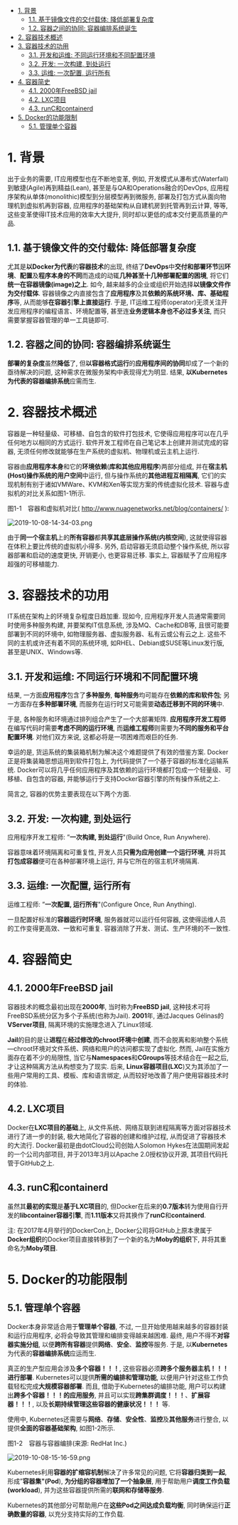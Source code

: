 
<!-- @import "[TOC]" {cmd="toc" depthFrom=1 depthTo=6 orderedList=false} -->

<!-- code_chunk_output -->

- [1. 背景](#1-背景)
  - [1.1. 基于镜像文件的交付载体: 降低部署复杂度](#11-基于镜像文件的交付载体-降低部署复杂度)
  - [1.2. 容器之间的协同: 容器编排系统诞生](#12-容器之间的协同-容器编排系统诞生)
- [2. 容器技术概述](#2-容器技术概述)
- [3. 容器技术的功用](#3-容器技术的功用)
  - [3.1. 开发和运维: 不同运行环境和不同配置环境](#31-开发和运维-不同运行环境和不同配置环境)
  - [3.2. 开发: 一次构建, 到处运行](#32-开发-一次构建-到处运行)
  - [3.3. 运维: 一次配置, 运行所有](#33-运维-一次配置-运行所有)
- [4. 容器简史](#4-容器简史)
  - [4.1. 2000年FreeBSD jail](#41-2000年freebsd-jail)
  - [4.2. LXC项目](#42-lxc项目)
  - [4.3. runC和containerd](#43-runc和containerd)
- [5. Docker的功能限制](#5-docker的功能限制)
  - [5.1. 管理单个容器](#51-管理单个容器)

<!-- /code_chunk_output -->

# 1. 背景

出于业务的需要, IT应用模型也在不断地变革, 例如, 开发模式从瀑布式(Waterfall)到敏捷(Agile)再到精益(Lean), 甚至是与QA和Operations融合的DevOps, 应用程序架构从单体(monolithic)模型到分层模型再到微服务, 部署及打包方式从面向物理机到虚拟机再到容器, 应用程序的基础架构从自建机房到托管再到云计算, 等等, 这些变革使得IT技术应用的效率大大提升, 同时却以更低的成本交付更高质量的产品. 

## 1.1. 基于镜像文件的交付载体: 降低部署复杂度

尤其是**以Docker为代表**的**容器技术**的出现, 终结了**DevOps**中**交付和部署环节**因**环境**、**配置**及**程序本身的不同**而造成的动辄**几种甚至十几种部署配置的困境**, 将它们**统一在容器镜像(image)之上**. 如今, 越来越多的企业或组织开始选择**以镜像文件作为交付载体**. 容器镜像之内直接包含了**应用程序**及其**依赖的系统环境、库、基础程序**等, 从而能够**在容器引擎上直接运行**. 于是, IT运维工程师(operator)无须关注开发应用程序的编程语言、环境配置等, 甚至连**业务逻辑本身也不必过多关注**, 而只需要掌握容器管理的单一工具链即可. 

## 1.2. 容器之间的协同: 容器编排系统诞生

**部署的复杂度**虽然**降低**了, 但**以容器格式运行**的**应用程序间的协同**却成了一个新的亟待解决的问题, 这种需求在微服务架构中表现得尤为明显. 结果, **以Kubernetes为代表的容器编排系统**应需而生. 

# 2. 容器技术概述

容器是一种轻量级、可移植、自包含的软件打包技术, 它使得应用程序可以在几乎任何地方以相同的方式运行. 软件开发工程师在自己笔记本上创建并测试完成的容器, 无须任何修改就能够在生产系统的虚拟机、物理机或云主机上运行. 

容器由**应用程序本身**和它的**环境依赖**(**库和其他应用程序**)两部分组成, 并在**宿主机(Host)操作系统的用户空间**中运行, 但与操作系统的**其他进程互相隔离**, 它们的实现机制有别于诸如VMWare、KVM和Xen等实现方案的传统虚拟化技术. 容器与虚拟机的对比关系如图1-1所示. 

图1-1　容器和虚拟机对比( http://www.nuagenetworks.net/blog/containers/ ):

![2019-10-08-14-34-03.png](./images/2019-10-08-14-34-03.png)

由于**同一个宿主机**上的**所有容器**都**共享其底层操作系统(内核空间**), 这就使得容器在体积上要比传统的虚拟机小得多. 另外, 启动容器无须启动整个操作系统, 所以容器部署和启动的速度更快, 开销更小, 也更容易迁移. 事实上, 容器赋予了应用程序超强的可移植能力. 

# 3. 容器技术的功用

IT系统在架构上的环境复杂程度日趋加重. 现如今, 应用程序开发人员通常需要同时使用多种服务构建, 并要架构IT信息系统, 涉及MQ、Cache和DB等, 且很可能要部署到不同的环境中, 如物理服务器、虚拟服务器、私有云或公有云之上. 这些不同的主机或许还有着不同的系统环境, 如RHEL、Debian或SUSE等Linux发行版, 甚至是UNIX、Windows等. 

## 3.1. 开发和运维: 不同运行环境和不同配置环境

结果, 一方面**应用程序**包含了**多种服务**, **每种服务**均可能存在**依赖的库和软件包**; 另一方面存在**多种部署环境**, 而服务在运行时又可能需要**动态迁移到不同的环境**中. 

于是, 各种服务和环境通过排列组合产生了一个大部署矩阵. **应用程序开发工程师**在编写代码时需要**考虑不同的运行环境**, 而**运维工程师**则需要为**不同的服务和平台配置环境**. 对他们双方来说, 这都必将是一项困难而艰巨的任务. 

幸运的是, 货运系统的集装箱机制为解决这个难题提供了有效的借鉴方案. Docker正是将集装箱思想运用到软件打包上, 为代码提供了一个基于容器的标准化运输系统. Docker可以将几乎任何应用程序及其依赖的运行环境都打包成一个轻量级、可移植、自包含的容器, 并能够运行于支持Docker容器引擎的所有操作系统之上. 

简言之, 容器的优势主要表现在以下两个方面. 

## 3.2. 开发: 一次构建, 到处运行

应用程序开发工程师: ”**一次构建, 到处运行**"(Build Once, Run Anywhere). 

容器意味着环境隔离和可重复性, 开发人员**只需为应用创建一个运行环境**, 并将其**打包成容器**便可在各种部署环境上运行, 并与它所在的宿主机环境隔离. 

## 3.3. 运维: 一次配置, 运行所有

运维工程师: ”**一次配置, 运行所有**"(Configure Once, Run Anything). 

一旦配置好标准的**容器运行时环境**, 服务器就可以运行任何容器, 这使得运维人员的工作变得更高效、一致和可重复. 容器消除了开发、测试、生产环境的不一致性. 

# 4. 容器简史

## 4.1. 2000年FreeBSD jail

容器技术的概念最初出现在**2000年**, 当时称为**FreeBSD jail**, 这种技术可将FreeBSD系统分区为多个子系统(也称为Jail). **2001**年, 通过Jacques Gélinas的**VServer项目**, 隔离环境的实施理念进入了Linux领域. 

**Jail**的目的是让**进程**在**经过修改的chroot环境**中**创建**, 而不会脱离和影响整个系统—chroot环境对文件系统、网络和用户的访问都实现了虚拟化. 然而, Jail在实施方面存在着不少的局限性, 当它与**Namespaces**和**CGroups**等技术结合在一起之后, 才让这种隔离方法从构想变为了现实. 后来, **Linux容器项目(LXC**)又为其添加了一些用户常用的工具、模板、库和语言绑定, 从而较好地改善了用户使用容器技术时的体验. 

## 4.2. LXC项目

Docker在**LXC项目的基础**上, 从文件系统、网络互联到进程隔离等方面对容器技术进行了进一步的封装, 极大地简化了容器的创建和维护过程, 从而促进了容器技术的大流行. Docker最初是由dotCloud公司创始人Solomon Hykes在法国期间发起的一个公司内部项目, 并于2013年3月以Apache 2.0授权协议开源, 其项目代码托管于GitHub之上. 

## 4.3. runC和containerd

虽然其**最初的实现**是**基于LXC项目**的, 但Docker在后来的**0.7版本**转为使用自行开发的**libcontainer容器引擎**, 而**1.11版本**又将其换作了**runC**和**containerd**. 

注: 在2017年4月举行的DockerCon上, Docker公司将GitHub上原本隶属于**Docker组织**的Docker项目直接转移到了一个新的名为**Moby的组织**下, 并将其重命名为**Moby项目**. 

# 5. Docker的功能限制

## 5.1. 管理单个容器

Docker本身非常适合用于**管理单个容器**, 不过, 一旦开始使用越来越多的容器封装和运行应用程序, 必将会导致其管理和编排变得越来越困难. 最终, 用户不得不**对容器实施分组**, 以便**跨所有容器**提供**网络**、**安全**、**监控**等服务. 于是, 以**Kubernetes**为代表的**容器编排系统**应运而生. 

真正的生产型应用会涉及**多个容器！！！**, 这些容器必须**跨多个服务器主机！！！进行部署**. Kubernetes可以提供**所需的编排和管理功能**, 以便用户针对这些工作负载轻松完成**大规模容器部署**. 而且, 借助于Kubernetes的编排功能, 用户可以构建出**跨多个容器！！！的应用服务**, 并且可以实现**跨集群调度！！！**、**扩展容器！！！**, 以及**长期持续管理这些容器的健康状况！！！** 等. 

使用中, Kubernetes还需要与**网络**、**存储**、**安全性**、**监控**及**其他服务**进行整合, 以提供**全面的容器基础架构**, 如图1-2所示. 

图1-2　容器与容器编排(来源: RedHat Inc.)

![2019-10-08-15-16-59.png](./images/2019-10-08-15-16-59.png)

Kubernetes利用**容器的扩缩容机制**解决了许多常见的问题, 它将**容器归类到一起**, 形成”**容器集"(Pod**), **为分组的容器增加了一个抽象层**, 用于帮助用户**调度工作负载(workload**), 并为这些容器提供所需的**联网和存储等服务**. 

Kubernetes的其他部分可帮助用户在**这些Pod之间达成负载均衡**, 同时确保运行**正确数量的容器**, 以充分支持实际的工作负载. 

